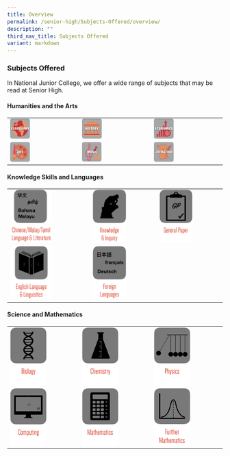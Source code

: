 ```yaml
---
title: Overview
permalink: /senior-high/Subjects-Offered/overview/
description: ""
third_nav_title: Subjects Offered
variant: markdown
---
```

### Subjects Offered

In National Junior College, we offer a wide range of subjects that may be read at Senior High.

#### Humanities and the Arts

|  |  |  |
|---|---|---|
| <a href="https://moe-nationaljc-staging.netlify.app/senior-high/subjects-offered/geography"><img src="/images/geography.png" style="width:30%"></a> | <a href="https://moe-nationaljc-staging.netlify.app/senior-high/subjects-offered/history"><img src="/images/Subjects Offered/history.png" style="width:30%"></a> | <a href="https://moe-nationaljc-staging.netlify.app/senior-high/subjects-offered/economics"><img src="/images/Subjects Offered/economics.png" style="width:30%"></a> |
| <a href="https://moe-nationaljc-staging.netlify.app/art-elective-programme/senior-high-aep"><img src="/images/Subjects Offered/art-alevel.png" style="width:30%"></a> | <a href="https://moe-nationaljc-staging.netlify.app/music-elective-programme/"><img src="/images/Subjects Offered/music-alevel.png" style="width:30%"></a> | <a href="https://moe-nationaljc-staging.netlify.app/senior-high/subjects-offered/literature-in-english"><img src="/images/Subjects Offered/lit-in-eng.png" style="width:30%"></a> |


#### Knowledge Skills and Languages

|  |  |  |
|---|---|---|
| <a href="https://moe-nationaljc-staging.netlify.app/senior-high/subjects-offered/mother-tongue"><img src="/images/b7.png" style="width:55%"></a> | <a href="https://moe-nationaljc-staging.netlify.app/senior-high/subjects-offered/knowledge-and-inquiry"><img src="/images/b8.png" style="width:55%"></a> | <a href="https://moe-nationaljc-staging.netlify.app/senior-high/subjects-offered/general-paper"><img src="/images/b9.png" style="width:55%"></a> |
| <a href="https://moe-nationaljc-staging.netlify.app/senior-high/subjects-offered/english-language-and-linguistics"><img src="/images/b10.png" style="width:55%"></a> | <a href="https://moe-nationaljc-staging.netlify.app/senior-high/subjects-offered/foreign-language"><img src="/images/b11.png" style="width:55%"></a> |  |


#### Science and Mathematics

|  |  |  |
|---|---|---|
| <a href="https://moe-nationaljc-staging.netlify.app/senior-high/subjects-offered/biology"><img src="/images/b13.png" style="width:55%"></a> | <a href="https://moe-nationaljc-staging.netlify.app/senior-high/subjects-offered/chemistry"><img src="/images/b14.png" style="width:55%"></a> | <a href="https://moe-nationaljc-staging.netlify.app/senior-high/subjects-offered/physics"><img src="/images/b15.png" style="width:55%"></a> |
| <a href="https://moe-nationaljc-staging.netlify.app/senior-high/subjects-offered/computing"><img src="/images/b16.png" style="width:55%"></a> | <a href="https://moe-nationaljc-staging.netlify.app/senior-high/subjects-offered/mathematics"><img src="/images/b17.png" style="width:55%"></a> | <a href="https://moe-nationaljc-staging.netlify.app/senior-high/subjects-offered/further-mathematics"><img src="/images/b18.png" style="width:55%"></a> |